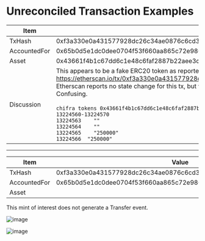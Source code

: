 # Unreconciled Transaction Examples

| Item         | Value                                                                                                                                                                                                                                                                                                                                                                                                                                                                                          |
| ------------ | ---------------------------------------------------------------------------------------------------------------------------------------------------------------------------------------------------------------------------------------------------------------------------------------------------------------------------------------------------------------------------------------------------------------------------------------------------------------------------------------------- |
| TxHash       | 0xf3a330e0a431577928dc26c34ae0876c6cd3ebe04780ef205f025d7ebe26b754                                                                                                                                                                                                                                                                                                                                                                                                                             |
| AccountedFor | 0x65b0d5e1dc0dee0704f53f660aa865c72e986fc7                                                                                                                                                                                                                                                                                                                                                                                                                                                     |
| Asset        | 0x43661f4b1c67dd6c1e48c6faf2887b22aee3ddf5                                                                                                                                                                                                                                                                                                                                                                                                                                                     |
| Discussion   | This appears to be a fake ERC20 token as reported by EtherScan: https://etherscan.io/tx/0xf3a330e0a431577928dc26c34ae0876c6cd3ebe04780ef205f025d7ebe26b754<br>Etherscan reports no state change for this tx, but when one runs the command, one sees a state change. Confusing.<br><br>`chifra tokens 0x43661f4b1c67dd6c1e48c6faf2887b22aee3ddf5 0x65b0d5e1dc0dee0704f53f660aa865c72e986fc7 13224560-13224570`<br>`13224563	""`<br>`13224564	""`<br>`13224565	"250000"`<br>`13224566	"250000"` |

---

| Item         | Value                                                              |
| ------------ | ------------------------------------------------------------------ |
| TxHash       | 0xf3a330e0a431577928dc26c34ae0876c6cd3ebe04780ef205f025d7ebe26b754 |
| AccountedFor | 0x65b0d5e1dc0dee0704f53f660aa865c72e986fc7                         |
| Asset        |                                                                    |

This mint of interest does not generate a Transfer event.

![image](https://user-images.githubusercontent.com/5417918/202073709-926cc373-3218-44ee-9e44-c08b52ae33c0.png)


![image](https://user-images.githubusercontent.com/5417918/202073726-03ad4cfc-fe3c-437c-9297-5cae587dc385.png)


